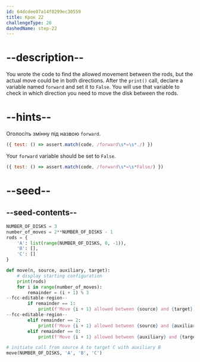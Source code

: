 ```yaml
---
id: 64dcdee07a14f0299ec30559
title: Крок 22
challengeType: 20
dashedName: step-22
---
```


# --description--

You wrote the code to find the allowed movement between the rods, but the actual move could be in both directions. After the `print()` call, declare a variable named `forward` and set it to `False`. You will use that variable to check in which direction you need to move the disk between the rods.

# --hints--

Оголосіть змінну під назвою `forward`.

```js
({ test: () => assert.match(code, /forward\s*=\s*./) })
```

Your `forward` variable should be set to `False`.

```js
({ test: () => assert.match(code, /forward\s*=\s*False/) })
```

# --seed--

## --seed-contents--

```py
NUMBER_OF_DISKS = 3
number_of_moves = 2**NUMBER_OF_DISKS - 1
rods = {
    'A': list(range(NUMBER_OF_DISKS, 0, -1)),
    'B': [],
    'C': []
}

def move(n, source, auxiliary, target):
    # display starting configuration
    print(rods)
    for i in range(number_of_moves):
        remainder = (i + 1) % 3
--fcc-editable-region--
        if remainder == 1:
            print(f'Move {i + 1} allowed between {source} and {target}')
--fcc-editable-region--
        elif remainder == 2:
            print(f'Move {i + 1} allowed between {source} and {auxiliary}')
        elif remainder == 0:
            print(f'Move {i + 1} allowed between {auxiliary} and {target}')

# initiate call from source A to target C with auxiliary B
move(NUMBER_OF_DISKS, 'A', 'B', 'C')
```

